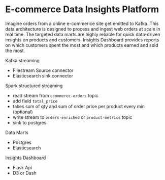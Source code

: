 # E-commerce Data Insights Platform

Imagine orders from a online e-commerice site get emitted to Kafka. This data architecture is designed to process and ingest web orders at scale in real time. The targeted data marts are highly reliable for quick data-driven insights on products and customers. Insights Dashboard provides reports on which customers spent the most and which products earned and sold the most.

Kafka streaming
- Filestream Source connector
- Elasticsearch sink connector

Spark structured streaming
- read stream from `ecommerec-orders` topic
- add field `total_price`
- takes sum of qty and sum of order price per product every min (optional)
- write stream to `orders-enriched` or `product-metrics` topic
- sink to postgres

Data Marts
- Postgres
- Elasticsearch

Insights Dashboard
- Flask Api
- D3 or Dash

